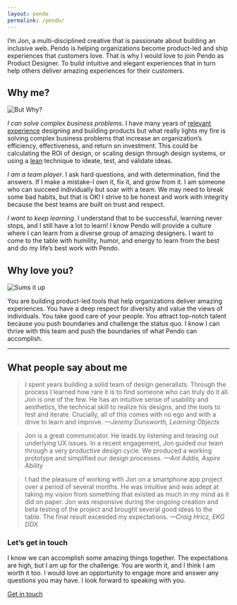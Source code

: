 ```yaml
---
layout: pendo
permalink: /pendo/
---
```


I’m Jon, a multi-disciplined creative that is passionate about building an inclusive web. Pendo is helping organizations become product-led and ship experiences that customers love. That is why I would love to join Pendo as Product Designer. To build intuitive and elegant experiences that in turn help others deliver amazing experiences for their customers.

## Why me?

<image src="/assets/images/but-why.gif" alt="But Why?" class="right"/>

_I can solve complex business problems_. I have many years of [relevant experience](/resume) designing and building products but what really lights my fire is solving complex business problems that increase an organization’s efficiency, effectiveness, and return on investment. This could be calculating the ROI of design, or scaling design through design systems, or using a [lean](https://www.interaction-design.org/literature/article/a-simple-introduction-to-lean-ux) technique to ideate, test, and validate ideas.

_I am a team player_. I ask hard questions, and with determination, find the answers. If I make a mistake-I own it, fix it, and grow from it. I am someone who can succeed individually but soar with a team. We may need to break some bad habits, but that is OK! I strive to be honest and work with integrity because the best teams are built on trust and respect.

_I want to keep learning_. I understand that to be successful, learning never stops, and I still have a lot to learn! I know Pendo will provide a culture where I can learn from a diverse group of amazing designers. I want to come to the table with humility, humor, and energy to learn from the best and do my life’s best work with Pendo.

## Why love you?

<image src="/assets/images/sums-it-up.gif" alt="Sums it up" class="left"/>

You are building product-led tools that help organizations deliver amazing experiences. You have a deep respect for diversity and value the views of individuals. You take good care of your people. You attract top-notch talent because you push boundaries and challenge the status quo. I know I can thrive with this team and push the boundaries of what Pendo can accomplish.

----

## What people say about me

> I spent years building a solid team of design generalists. Through the process I learned how rare it is to find someone who can truly do it all. Jon is one of the few. He has an intuitive sense of usability and aesthetics, the technical skill to realize his designs, and the tools to test and iterate. Crucially, all of this comes with no ego and with a drive to learn and improve. <cite>—Jeremy Dunsworth, Learning Objects</cite>

> Jon is a great communicator. He leads by listening and teasing out underlying UX issues. In a recent engagement, Jon guided our team through a very productive design cycle. We produced a working prototype and simplified our design processes. <cite>—Ant Addis, Aspire Ability</cite>

> I had the pleasure of working with Jon on a smartphone app project over a period of several months.  He was intuitive and was adept at taking my vision from something that existed as much in my mind as it did on paper.  Jon was responsive during the ongoing creation and beta testing of the project and brought several good ideas to the table.  The final result exceeded my expectations. <cite>—Craig Hricz, EKG DDX</cite>

### Let’s get in touch

I know we can accomplish some amazing things together. The expectations are high, but I am up for the challenge. You are worth it, and I think I am worth it too. I would love an opportunity to engage more and answer any questions you may have. I look forward to speaking with you.

<a class="button continue" href="mailto: jonmb08@gmail.com?subject=Hey, it's Pendo">Get in touch</a>


